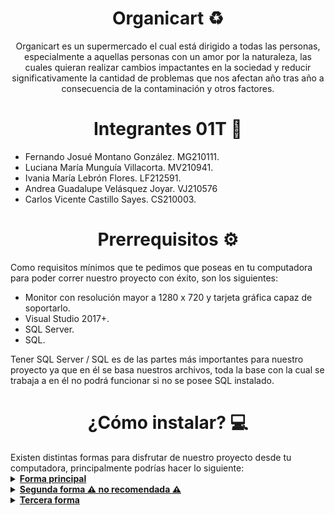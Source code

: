 <h1 align="center"> Organicart ♻️ </h1>
<p align="center"> Organicart es un supermercado el cual está dirigido a todas las personas, especialmente a aquellas personas con un amor por la naturaleza, las cuales quieran realizar cambios impactantes en la sociedad y reducir significativamente la cantidad de problemas que nos afectan año tras año a consecuencia de la contaminación y otros factores. </p>


<h1 align="center"> Integrantes 01T 🎯 </h1>

- Fernando Josué Montano González. MG210111.
- Luciana María Munguía Villacorta. MV210941.
- Ivania María Lebrón Flores. LF212591.
- Andrea Guadalupe Velásquez Joyar. VJ210576
- Carlos Vicente Castillo Sayes. CS210003.

<h1 align="center"> Prerrequisitos ⚙️ </h1>
Como requisitos mínimos que te pedimos que poseas en tu computadora para poder correr nuestro proyecto con éxito, son los siguientes:

- Monitor con resolución mayor a 1280 x 720 y tarjeta gráfica capaz de soportarlo.
- Visual Studio 2017+.
- SQL Server.
- SQL. <br>

Tener SQL Server / SQL es de las partes más importantes para nuestro proyecto ya que en él se basa nuestros archivos, toda la base con la cual se trabaja a en él no podrá funcionar si no se posee SQL instalado.


<h1 align="center"> ¿Cómo instalar? 💻 </h1>
Existen distintas formas para disfrutar de nuestro proyecto desde tu computadora, principalmente podrías hacer lo siguiente: <br>

<details> 
   <summary><b><u>Forma principal</u></b></summary>
Para esta forma es necesario de tener instalado Git: https://git-scm.com/
  
1. Una vez instalado Git, abrimos una consola de Git Bash. <br>
![Captura de pantalla 2022-03-29 165143](https://user-images.githubusercontent.com/73325232/160719671-fe42b532-7b1e-4d5c-b379-493e1ccafab0.png) <br>

2. Escribimos en el bash el siguiente comando: 
  `git clone https://github.com/fernandomontano/organicart.git`
  
3. En el proyecto que se nos acaba de crear, entramos al archivo "Organicart.sln".
 
 </details>

<details> 
   <summary><b><u>Segunda forma ⚠️ no recomendada ⚠️</u></b></summary>

1. Hacer clic en "Code", en la siguiente imagen se representa donde se encuentra el botón, en la parte superior del repositorio.
![Captura de pantalla 2022-03-29 072615](https://user-images.githubusercontent.com/73325232/160621916-4096b60d-b52d-407b-9c83-a9273c9ec838.png) <br>
2. Hacer clic en "Download ZIP", lo que descargará todo el proyecto a tu computadora en un archivo .zip.
![Captura de pantalla 2022-03-29 072943](https://user-images.githubusercontent.com/73325232/160622401-ccc27701-2b19-4877-af8e-4b544766bbc7.png) <br>
3. Extraer el archivo .zip descargado en tu computadora. <br>
4. Abrir la solución nombrada como "Organicart.sln". <br>
![Captura de pantalla 2022-03-29 073041](https://user-images.githubusercontent.com/73325232/160622626-4135641a-5710-4979-9e1a-d092e17a225c.png)
  
---
⚠️ Hacerlo de esta forma puede llegar a causar pequeños errores dado que al descargar los archivos directamente como .zip de una página web, Windows puede protegerlos, para arreglar esto, sería necesario modificar cada uno de los archivos que tienen extensión .resx y hacer clic en "desbloquear" dentro de las propiedades de Windows. ⚠️
  
  ![Captura de pantalla 2022-03-29 165917](https://user-images.githubusercontent.com/73325232/160720248-fcf74d76-d573-4570-a501-5fcfe268f7a8.png)

Otro error conocido es que ocurre lo siguiente:
![image](https://user-images.githubusercontent.com/73325232/160748753-21420b37-d103-4c48-9578-88752d615187.png)

La alternativa principal es abrir una vista cualquiera, y compilar el proyecto, esto debería descargar todas las dependencias, a pesar de este error, el proyecto y el código deberían funcionar de maravilla, son pequeños detalles que genera Visual Studio los cuales complican nuestra entrega pero se salen de nuestras manos. 
En el siguiente enlace mostramos un pequeño fragmento sobre como solucionarlo: <a href="https://drive.google.com/file/d/1p1-RSFOOGrs4LHql-oCYukq1Yh-ZMhAP/view?usp=sharing"> Google Drive </a>
También funciona hacer clic en lo siguiente:
![image](https://user-images.githubusercontent.com/73325232/160750413-d9d47dd0-72d1-43b2-8647-bb8b321162ed.png)

  
</details>

<details> 
   <summary><b><u>Tercera forma</u></b></summary>
Descargarlo por Google Drive a través del siguiente enlace: <a href="https://drive.google.com/file/d/1caXYKBtrG4QaQHtwUXsMdSmfrBbGQeqj/view?usp=sharing"> Organicart </a>

  
</details>
